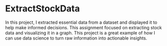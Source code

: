 # ExtractStockData
In this project, I extracted essential data from a dataset and displayed it to help make informed decisions. This assignment focused on extracting stock data and visualizing it in a graph. This project is a great example of how I can use data science to turn raw information into actionable insights.
